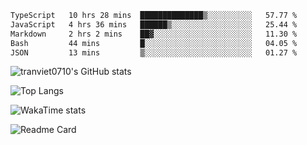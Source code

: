 <!--START_SECTION:waka-->

```txt
TypeScript   10 hrs 28 mins  ██████████████▒░░░░░░░░░░   57.77 %
JavaScript   4 hrs 36 mins   ██████▒░░░░░░░░░░░░░░░░░░   25.44 %
Markdown     2 hrs 2 mins    ██▓░░░░░░░░░░░░░░░░░░░░░░   11.30 %
Bash         44 mins         █░░░░░░░░░░░░░░░░░░░░░░░░   04.05 %
JSON         13 mins         ▒░░░░░░░░░░░░░░░░░░░░░░░░   01.27 %
```

<!--END_SECTION:waka-->

<!--START_SECTION:stats-->
![tranviet0710's GitHub stats](https://github-readme-stats.vercel.app/api?username=tranviet0710&show_icons=true&theme=transparent&rank_icon=github)
<!--END_SECTION:stats-->

<!--START_SECTION:repo-->
<!--END_SECTION:repo-->

<!--START_SECTION:top-lang-->
![Top Langs](https://github-readme-stats.vercel.app/api/top-langs/?username=tranviet0710&layout=pie&theme=dark)
<!--END_SECTION:top-lang-->

![WakaTime stats](https://github-readme-stats.vercel.app/api/wakatime?username=tranviet0710&theme=gruvbox)

![Readme Card](https://github-readme-stats.vercel.app/api/pin/?username=tranviet0710&repo=README.md&theme=dark)

